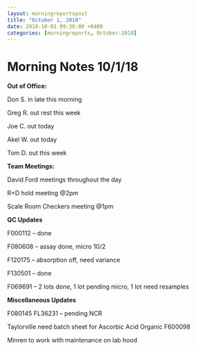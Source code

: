 ```yaml
---
layout: morningreportspost
title: "October 1, 2018"
date: 2018-10-01 09:30:00 +0400
categories: [morningreports, October-2018] 
---
```


# Morning Notes 10/1/18

**Out of Office:**

Don S. in late this morning

Greg R. out rest this week

Joe C. out today

Akel W. out today

Tom D. out this week

**Team Meetings:**

David Ford meetings throughout the day

R+D hold meeting \@2pm

Scale Room Checkers meeting \@1pm

**QC Updates**

F000112 – done

F080608 – assay done, micro 10/2

F120175 – absorption off, need variance

F130501 – done

F069691 – 2 lots done, 1 lot pending micro, 1 lot need resamples

**Miscellaneous Updates**

F080145 FL36231 – pending NCR

Taylorville need batch sheet for Ascorbic Acid Organic F600098

Minren to work with maintenance on lab hood